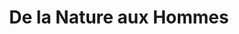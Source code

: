---
title: "De la Nature aux Hommes"
url: /st-vallier-de-thiey/de-la-nature-aux-hommes/
shop: ferme
---
